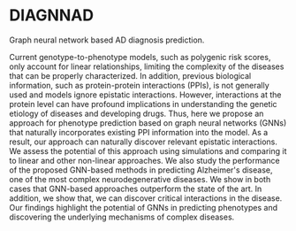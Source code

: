 # DIAGNNAD
Graph neural network based AD diagnosis prediction.

Current genotype-to-phenotype models, such as polygenic risk scores, only account for linear relationships, limiting the complexity of the diseases that can be properly characterized. In addition, previous biological information, such as protein-protein interactions (PPIs), is not generally used and models ignore epistatic interactions. However, interactions at the protein level can have profound implications in understanding the genetic etiology of diseases and developing drugs. Thus, here we propose an approach for phenotype prediction based on graph neural networks (GNNs) that naturally incorporates existing PPI information into the model. As a result, our approach can naturally discover relevant epistatic interactions. We assess the potential of this approach using simulations and comparing it to linear and other non-linear approaches. We also study the performance of the proposed GNN-based methods in predicting Alzheimer's disease, one of the most complex neurodegenerative diseases. We show in both cases that GNN-based approaches outperform the state of the art. In addition, we show that, we can discover critical interactions in the disease. Our findings highlight the potential of GNNs in predicting phenotypes and discovering the underlying mechanisms of complex diseases.
